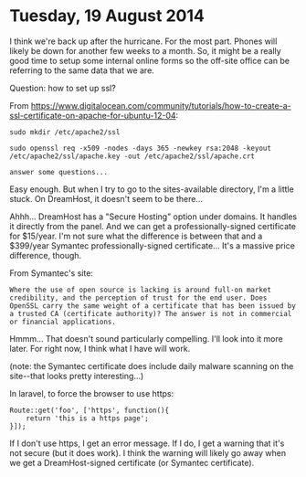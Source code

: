 Tuesday, 19 August 2014
=======================
I think we're back up after the hurricane. For the most part. Phones will likely be down for another few weeks to a month. So, it might be a really good time to setup some internal online forms so the off-site office can be referring to the same data that we are.

Question: how to set up ssl?

From https://www.digitalocean.com/community/tutorials/how-to-create-a-ssl-certificate-on-apache-for-ubuntu-12-04:

    sudo mkdir /etc/apache2/ssl

    sudo openssl req -x509 -nodes -days 365 -newkey rsa:2048 -keyout /etc/apache2/ssl/apache.key -out /etc/apache2/ssl/apache.crt

    answer some questions...

Easy enough. But when I try to go to the sites-available directory, I'm a little stuck. On DreamHost, it doesn't seem to be there...

Ahhh... DreamHost has a "Secure Hosting" option under domains. It handles it directly from the panel. And we can get a professionally-signed certificate for $15/year. I'm not sure what the difference is between that and a $399/year Symantec professionally-signed certificate... It's a massive price difference, though.

From Symantec's site:

    Where the use of open source is lacking is around full-on market credibility, and the perception of trust for the end user. Does OpenSSL carry the same weight of a certificate that has been issued by a trusted CA (certificate authority)? The answer is not in commercial or financial applications.

Hmmm... That doesn't sound particularly compelling. I'll look into it more later. For right now, I think what I have will work.

(note: the Symantec certificate does include daily malware scanning on the site--that looks pretty interesting...)

In laravel, to force the browser to use https:

    Route::get('foo', ['https', function(){
        return 'this is a https page';
    }]);

If I don't use https, I get an error message. If I do, I get a warning that it's not secure (but it does work). I think the warning will likely go away when we get a DreamHost-signed certificate (or Symantec certificate).

